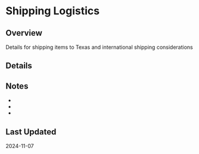 # Shipping Logistics

## Overview
Details for shipping items to Texas and international shipping considerations

## Details

## Notes
- 
- 
- 

## Last Updated
2024-11-07
